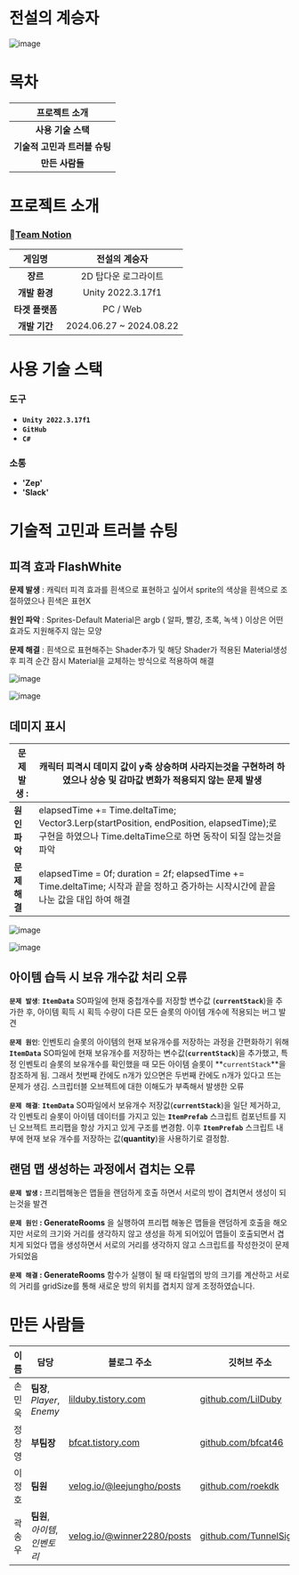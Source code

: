 # 전설의 계승자
![image](https://github.com/user-attachments/assets/191012f0-a567-4c9a-8d23-e057cab5847a)

# 목차

| 프로젝트 소개 |
| :---: |
| **사용 기술 스택** |
| **기술적 고민과 트러블 슈팅** |
| **만든 사람들** |

# 프로젝트 소개

### 🎎[Team Notion](https://www.notion.so/teamsparta/619f97d922e8454bb7be43ffdf34d62d)

| **게임명**       | 전설의 계승자                 |
|:---:|:---:|
| **장르**         | 2D 탑다운 로그라이트 |
| **개발 환경**    | Unity 2022.3.17f1 |
| **타겟 플랫폼**  | PC / Web |
| **개발 기간**    | 2024.06.27 ~ 2024.08.22        |

# 사용 기술 스택

### 도구
- **`Unity 2022.3.17f1`**
- **`GitHub`**
- **`C#`**

### 소통
- **'Zep'**
- **'Slack'**


# 기술적 고민과 트러블 슈팅

## 피격 효과 FlashWhite
    
**문제 발생** : 캐릭터 피격 효과를 흰색으로 표현하고 싶어서
sprite의 색상을 흰색으로 조절하였으나 흰색은 표현X
    
**원인 파악** : Sprites-Default Material은 argb ( 알파, 빨강, 초록,
녹색 ) 이상은 어떤 효과도 지원해주지 않는 모양
    
**문제 해결** : 흰색으로 표현해주는 Shader추가 및 해당 Shader가
적용된 Material생성 후 피격 순간 잠시 Material을
교체하는 방식으로 적용하여 해결

![image](https://github.com/user-attachments/assets/ce27a3aa-8149-4cca-9826-ffeec548d239)

![image](https://github.com/user-attachments/assets/94d1a6b3-89df-4097-a68e-51b542051d3e)


 ## 데미지 표시
 
| **문제 발생** : | 캐릭터 피격시 데미지 값이 y축 상승하며 사라지는것을 구현하려 하였으나 상승 및 감마값 변화가 적용되지 않는 문제 발생 |
| --- | --- |
| **원인 파악** | elapsedTime += Time.deltaTime; Vector3.Lerp(startPosition, endPosition, elapsedTime);로 구현을 하였으나 Time.deltaTime으로 하면 동작이 되질 않는것을 파악 |
| **문제 해결** | elapsedTime = 0f;  duration = 2f; elapsedTime += Time.deltaTime; 시작과 끝을 정하고 증가하는 시작시간에 끝을 나눈 값을 대입 하여 해결 |

![image](https://github.com/user-attachments/assets/a43d921c-5272-48ac-bbec-bb8a71d0c667)

![image](https://github.com/user-attachments/assets/861f57fc-1c12-47df-a314-ee5280951373)


## 아이템 습득 시 보유 개수값 처리 오류
    
**`문제 발생`**:  **`ItemData`** SO파일에 현재 중첩개수를 저장할 변수값 (**`currentStack`**)을 추가한 후, 아이템 획득 시 획득 수량이 다른 모든 슬롯의 아이템 개수에 적용되는 버그 발견

**`문제 원인`**: 인벤토리 슬롯의 아이템의 현재 보유개수를 저장하는 과정을 간편화하기 위해 **`ItemData`** SO파일에 현재 보유개수를 저장하는 변수값(**`currentStack`**)을 추가했고, 특정 인벤토리 슬롯의 보유개수를 확인했을 때 모든 아이템 슬롯이 **`currentStack`**을 참조하게 됨.  그래서 첫번째 칸에도 n개가 있으면은 두번째 칸에도 n개가 있다고 뜨는 문제가 생김. 스크립터블 오브젝트에 대한 이해도가 부족해서 발생한 오류

**`문제 해결`**:  **`ItemData`** SO파일에서 보유개수 저장값(**`currentStack`**)을 일단 제거하고, 각 인벤토리 슬롯이 아이템 데이터를 가지고 있는 **`ItemPrefab`** 스크립트 컴포넌트를 지닌 오브젝트 프리팹을 항상 가지고 있게 구조를 변경함. 이후 **`ItemPrefab`** 스크립트 내부에 현재 보유 개수를 저장하는 값(**quantity**)을 사용하기로 결정함.
    

## 랜덤 맵 생성하는 과정에서 겹치는 오류
    
**`문제 발생` :**  프리펩해놓은 맵들을 랜덤하게 호출 하면서 서로의 방이 겹치면서 생성이 되는것을 발견

**`문제 원인` : GenerateRooms** 을 실행하여 프리펩 해놓은 맵들을 랜덤하게 호출을 해오지만 서로의 크기와 거리를 생각하지 않고 생성을 하게 되어있어 맵들이 호출되면서 겹치게 되었다 맵을 생성하면서 서로의 거리를 생각하지 않고 스크립트를 작성한것이 문제가되었음

**`문제 해결` : GenerateRooms** 함수가 실행이 될 때 타일멥의 방의 크기를 계산하고 서로의 거리를 gridSize를 통해 새로운 방의 위치를 겹치지 않게 조정하였습니다.



# 만든 사람들
| 이름   | 담당                           | 블로그 주소                           | 깃허브 주소                               |
|--------|--------------------------------|----------------------------------------|-------------------------------------------|
| 손민욱 | **팀장**, *Player*, *Enemy*            | [lilduby.tistory.com](https://lilduby.tistory.com/) | [github.com/LilDuby](https://github.com/LilDuby) |
| 정창영 | **부팀장**                         | [bfcat.tistory.com](https://bfcat.tistory.com/) | [github.com/bfcat46](https://github.com/bfcat46) |
| 이정호 | **팀원**                           | [velog.io/@leejungho/posts](https://velog.io/@leejungho/posts) | [github.com/roekdk](https://github.com/roekdk) |
| 곽송우 | **팀원**, *아이템*, *인벤토리*         | [velog.io/@winner2280/posts](https://velog.io/@winner2280/posts) | [github.com/TunnelSight](https://github.com/TunnelSight) |
